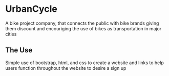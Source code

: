 # UrbanCycle

A bike project company, that connects the public with bike brands giving them discount and encouriging the use of bikes as transportation in major cities 

## The Use
Simple use of bootstrap, html, and css to create a website and links to help users function throughout the website to desire a sign up
